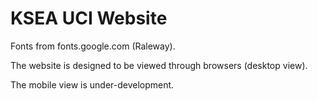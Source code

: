 # KSEA UCI Website

Fonts from fonts.google.com (Raleway).


The website is designed to be viewed through browsers (desktop view).

The mobile view is under-development.

